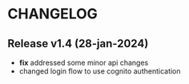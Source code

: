 # CHANGELOG

## Release v1.4 (28-jan-2024)

- **fix** addressed some minor api changes
- changed login flow to use cognito authentication

